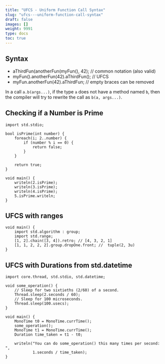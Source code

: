 ```yaml
---
title: "UFCS - Uniform Function Call Syntax"
slug: "ufcs---uniform-function-call-syntax"
draft: false
images: []
weight: 9991
type: docs
toc: true
---
```


## Syntax
- aThirdFun(anotherFun(myFun(), 42); // common notation (also valid)
- myFun().anotherFun(42).aThirdFun(); // UFCS
- myFun.anotherFun(42).aThirdFun; // empty braces can be removed

In a call `a.b(args...)`, if the type `a` does not have a method named `b`, then the compiler will try to rewrite the call as `b(a, args...)`.

## Checking if a Number is Prime
<!-- language: lang-d -->

    import std.stdio;

    bool isPrime(int number) {
        foreach(i; 2..number) {
            if (number % i == 0) {
                return false;
            }
        }

        return true;
    }

    void main() {
        writeln(2.isPrime);
        writeln(3.isPrime);
        writeln(4.isPrime);
        5.isPrime.writeln;
    }

## UFCS with ranges
<!-- language: lang-d -->

    void main() {
        import std.algorithm : group;
        import std.range;
        [1, 2].chain([3, 4]).retro; // [4, 3, 2, 1]
        [1, 1, 2, 2, 2].group.dropOne.front; //  tuple(2, 3u)        
    }

## UFCS with Durations from std.datetime
<!-- language: lang-d -->

    import core.thread, std.stdio, std.datetime;
    
    void some_operation() {
        // Sleep for two sixtieths (2/60) of a second.
        Thread.sleep(2.seconds / 60);
        // Sleep for 100 microseconds.
        Thread.sleep(100.usecs);
    }
    
    void main() {
        MonoTime t0 = MonoTime.currTime();
        some_operation();
        MonoTime t1 = MonoTime.currTime();
        Duration time_taken = t1 - t0;
    
        writeln("You can do some_operation() this many times per second: ",
                1.seconds / time_taken);
    }



